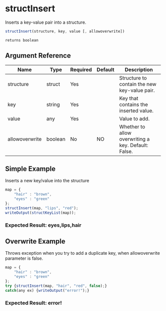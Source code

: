 # structInsert

 Inserts a key-value pair into a structure.

```javascript
structInsert(structure, key, value [, allowoverwrite])
```

```javascript
returns boolean
```

## Argument Reference

| Name | Type | Required | Default | Description |
| --- | --- | --- | --- | --- |
| structure | struct | Yes |  | Structure to contain the new key-value pair. |
| key | string | Yes |  | Key that contains the inserted value. |
| value | any | Yes |  | Value to add. |
| allowoverwrite | boolean | No | NO | Whether to allow overwriting a key. Default: False. |

## Simple Example

Inserts a new key/value into the structure

```javascript
map = {
    "hair" : "brown",
    "eyes" : "green"
};
structInsert(map, "lips", "red");
writeOutput(structKeyList(map));
```

### Expected Result: eyes,lips,hair

## Overwrite Example

Throws exception when you try to add a duplicate key, when allowoverwrite parameter is false.

```javascript
map = {
    "hair" : "brown",
    "eyes" : "green"
};
try {structInsert(map, "hair", "red", false);}
catch(any ex) {writeOutput("error!");}
```

### Expected Result: error!

